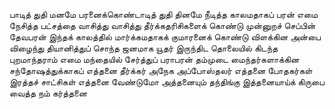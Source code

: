 
பாடித் துதி மனமே பரனைக்கொண்டாடித் துதி தினமே
நீடித்த காலமதாகப் பரன் எமை
நேசித்த பட்சத்தை வாசித்து வாசித்து
தீர்க்கதரிசிகளைக் கொண்டு முன்னுறச்
செப்பின் தேவபரன் இந்தக் காலத்தில்
மார்க்கமதாகக் குமாரனைக் கொண்டு
விளக்கின அன்பை விழைந்து தியானித்துப்
சொந்த ஜனமாக யூதர் இருந்திட
தொலையில் கிடந்த புறமாந்தராம் எமை
மந்தையில் சேர்த்துப் பராபரன் தம்முடை
மைந்தர்களாக்கின சந்தோஷத்துக்காகப்
எத்தனை தீர்க்கர் அநேக அப்போஸ்தலர்
எத்தனை போதகர்கள் இரத்தச் சாட்சிகள்
எத்தனை வேண்டுமோ அத்தனையும் தந்திங்கு
இத்தனையாய்க் கிருபை வைத்த நம் கர்த்தனை


